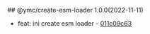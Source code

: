 <a name="1.0.0"></a>## @ymc/create-esm-loader 1.0.0(2022-11-11) 
- feat: ini create esm loader - [011c09c63](https://github.com/ymc-github/js-idea/commit/1011c09c63b19e838326fb12a80a9dfd35ff3051 "feat(core): ini create esm loader&#10;&#10;update packagejson.description&#10;update desc in readme.md&#10;&#10;generated by ymc@robot")